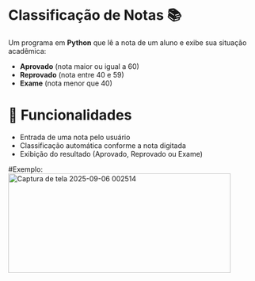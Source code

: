 # Classificação de Notas 📚

Um programa em **Python** que lê a nota de um aluno e exibe sua situação acadêmica:  
- **Aprovado** (nota maior ou igual a 60)  
- **Reprovado** (nota entre 40 e 59)  
- **Exame** (nota menor que 40)

# 📌 Funcionalidades
- Entrada de uma nota pelo usuário
- Classificação automática conforme a nota digitada
- Exibição do resultado (Aprovado, Reprovado ou Exame)

#Exemplo:
<img width="449" height="201" alt="Captura de tela 2025-09-06 002514" src="https://github.com/user-attachments/assets/8625f3d6-ca20-4502-8dfe-6484da198f02" />
